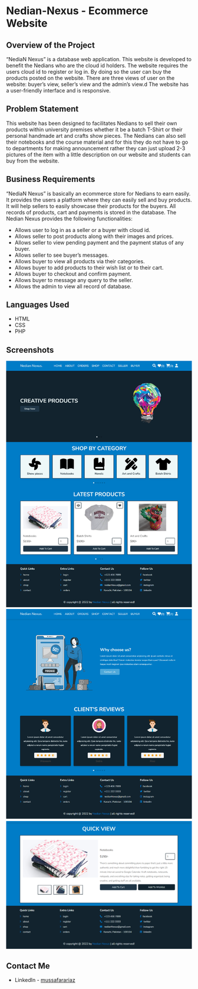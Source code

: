 # Nedian-Nexus - Ecommerce Website

## Overview of the Project

“NediaN Nexus” is a database web application. This website is developed to benefit the Nedians who are the cloud id holders. The website requires the users cloud id to register or log in. By doing so the user can buy the products posted on the website. There are three views of user on the website: buyer’s view, seller’s view and the admin’s view.d The website has a user-friendly interface and is responsive.

## Problem Statement 
This website has been designed to facilitates Nedians to sell their own 
products within university premises whether it be a batch T-Shirt or their 
personal handmade art and crafts show pieces. The Nedians can also sell their 
notebooks and the course material and for this they do not have to go to 
departments for making announcement rather they can just upload 2-3 
pictures of the item with a little description on our website and students can 
buy from the website.
## Business Requirements
“NediaN Nexus” is basically an ecommerce store for Nedians to earn 
easily. It provides the users a platform where they can easily sell and buy 
products. It will help sellers to easily showcase their products for the buyers. 
All records of products, cart and payments is stored in the database.
The Nedian Nexus provides the following functionalities:
- Allows user to log in as a seller or a buyer with cloud id.
- Allows seller to post products along with their images and prices.
- Allows seller to view pending payment and the payment status of any 
buyer.
- Allows seller to see buyer’s messages.
- Allows buyer to view all products via their categories.
- Allows buyer to add products to their wish list or to their cart.
- Allows buyer to checkout and confirm payment.
- Allows buyer to message any query to the seller.
- Allows the admin to view all record of database. 

## Languages Used
- HTML
- CSS
- PHP

## Screenshots
![screenshot](https://github.com/sidramwaseem/Nedian-Nexus/blob/main/screenshots/HomePage.png?raw=true)
![screenshot](https://github.com/sidramwaseem/Nedian-Nexus/blob/main/screenshots/aboutUs.png?raw=true)
![screenshot](https://github.com/sidramwaseem/Nedian-Nexus/blob/main/screenshots/quickView.png?raw=true)

## Contact Me
- LinkedIn - [mussafarariaz](https://www.linkedin.com/in/mussafara-riaz-a38012213/)

